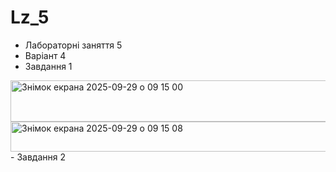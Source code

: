 # Lz_5
- Лабораторні заняття 5
- Варіант 4
- Завдання 1
  
<img width="691" height="66" alt="Знімок екрана 2025-09-29 о 09 15 00" src="https://github.com/user-attachments/assets/ba85ccec-c1ae-494c-b8b0-327b7f823f91" />
<img width="582" height="48" alt="Знімок екрана 2025-09-29 о 09 15 08" src="https://github.com/user-attachments/assets/dbabbc59-a6cf-4094-9369-3570f170ff51" />
- Завдання 2

